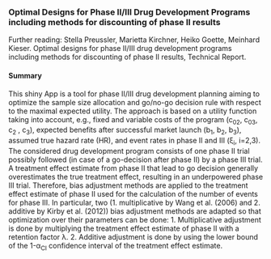 ### Optimal Designs for Phase II/III Drug Development Programs including methods for discounting of phase II results

Further reading: Stella Preussler, Marietta Kirchner, Heiko Goette, Meinhard Kieser. Optimal designs for phase II/III drug development programs including methods for discounting of phase II results, Technical Report.

#### Summary
This shiny App is a tool for phase II/III drug development planning aiming to optimize the sample size allocation and go/no-go decision rule with respect to the maximal expected utility. The approach is based on a utility function taking into account, e.g., fixed and variable costs of the program (c<sub>02</sub>, c<sub>03</sub>, c<sub>2</sub> , c<sub>3</sub>), expected benefits after successful market launch (b<sub>1</sub>, b<sub>2</sub>, b<sub>3</sub>), assumed true hazard rate (HR), and event rates in phase II and III (&xi;<sub>i</sub>, i=2,3). The considered drug development program consists of one phase II trial possibly followed (in case of a go-decision after phase II) by a phase III trial.
A treatment effect estimate from phase II that lead to go decision generally overestimates the true treatment effect, resulting in an underpowered phase III trial. Therefore, bias adjustment methods are applied to the treatment effect estimate of phase II used for the calculation of the number of events for phase III.  In particular, two (1. multiplicative by Wang et al. (2006) and 2. additive by Kirby et al. (2012)) bias adjustment methods are adapted so that optimization over their parameters can be done: 1. Multiplicative adjustment is done by multiplying the treatment effect estimate of phase II with a retention factor &lambda;.  2. Additive adjustment is done by using the lower bound of the 1-&alpha;<sub>CI</sub> confidence interval of the treatment effect estimate. 

